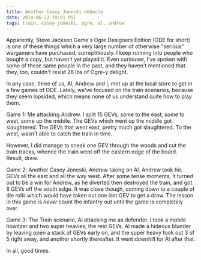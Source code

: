```yaml
---
title: Another Casey Joneski debacle
date: 2014-06-22 19:01 PDT
tags: train, casey-joneski, ogre, al, andrew
---
```


Apparently, Steve Jackson Game's Ogre Designers Edition (ODE for short)
is one of these things which a very large number of otherwise "serious"
wargamers have purchased, surreptitiously. I keep running into people
who bought a copy, but haven't yet played it. Even curiouser, I've
spoken with some of these same people in the past, and they haven't
mentioned that they, too, couldn't resist 28 lbs of Ogre-y delight.

In any case, three of us, Al, Andrew and I, met up at the local store to
get in a few games of ODE. Lately, we've focused on the train scenarios,
because they seem lopsided, which means none of us understand quite how
to play them.

Game 1: Me attacking Andrew. I split 15 GEVs, some to the east, some to
west, some up the middle. The GEVs which went up the middle got
slaughtered. The GEVs that went east, pretty much got slaughtered. To
the west, wasn't able to catch the train in time.

However, I did manage to sneak one GEV through the woods and cut the
train tracks, whence the train went off the eastern edge of the board.
Result, draw.

Game 2: Another Casey Joneski, Andrew taking on Al. Andrew took his GEVs
all the east and all the way west. After some tense moments, it turned
out to be a win for Andrew, as he diverted then destroyed the train, and
got 8 GEVs off the south edge. It was close though, coming down to a
couple of die rolls which would have taken out one last GEV to get a
draw. The lesson in this game is *never* count the infantry out until
the game is completely over.

Game 3: The Train scenario, Al attacking me as defender. I took a mobile
howitzer and two super heavies, the rest GEVs. Al made a hideous blunder
by leaving open a stack of GEVs early on, and the super heavy took out 3
of 5 right away, and another shortly thereafter. It went downhill for Al
after that.

In all, good times.

